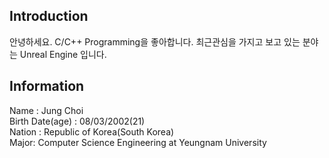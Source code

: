 ## Introduction
안녕하세요.
C/C++ Programming을 좋아합니다.
최근관심을 가지고 보고 있는 분야는 Unreal Engine 입니다.

## Information<br/>
Name : Jung Choi<br/>
Birth Date(age) : 08/03/2002(21)<br/>
Nation : Republic of Korea(South Korea)<br/>
Major: Computer Science Engineering at Yeungnam University<br/>
